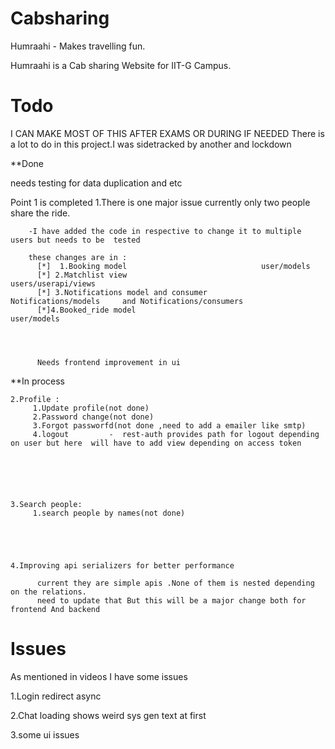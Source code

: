 # Cabsharing

Humraahi - Makes travelling fun.

Humraahi is a Cab sharing Website for IIT-G Campus.







# Todo 
   

   I CAN MAKE MOST OF THIS AFTER EXAMS OR DURING IF NEEDED 
   There is a lot to do in this project.I was sidetracked by another and lockdown



   
   
   **Done
   
   needs testing
   for data duplication and etc
   
   Point 1 is completed
   1.There is one major issue currently only two people share the ride.

   
        -I have added the code in respective to change it to multiple users but needs to be  tested

        these changes are in :
          [*]  1.Booking model                              user/models
          [*] 2.Matchlist view                             users/userapi/views
          [*] 3.Notifications model and consumer            Notifications/models     and Notifications/consumers
          [*]4.Booked_ride model                                  user/models               




          Needs frontend improvement in ui








**In process

    2.Profile :
         1.Update profile(not done)
         2.Password change(not done)
         3.Forgot passworfd(not done ,need to add a emailer like smtp)
         4.logout         -  rest-auth provides path for logout depending on user but here  will have to add view depending on access token 






    3.Search people:
         1.search people by names(not done)





    4.Improving api serializers for better performance 

          current they are simple apis .None of them is nested depending on the relations.
          need to update that But this will be a major change both for frontend And backend





# Issues 


   As mentioned in videos I have some issues 
   

   1.Login redirect async 
   
   2.Chat loading shows weird sys gen text at first
   
   3.some ui issues
